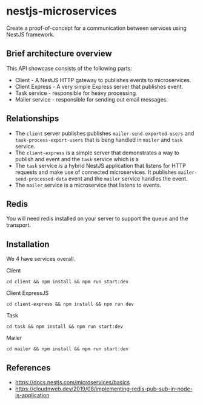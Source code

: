# nestjs-microservices

Create a proof-of-concept for a communication between services using NestJS framework.

## Brief architecture overview

This API showcase consists of the following parts:

- Client - A NestJS HTTP gateway to publishes events to microservices.
- Client Express - A very simple Express server that publishes event.
- Task service - responsible for heavy processing.
- Mailer service - responsible for sending out email messages.

## Relationships

- The `client` server publishes publishes `mailer-send-exported-users` and `task-process-export-users` that is beng handled in `mailer` and `task` service.
- The `client-express` is a simple server that demonstrates a way to publish and event and the `task` service which is a
- The `task` service is a hybrid NestJS application that listens for HTTP requests and make use of connected microservices. It publishes `mailer-send-processed-data` event and the `mailer` service handles the event.
- The `mailer` service is a microservice that listens to events.


## Redis

You will need redis installed on your server to support the queue and the transport.

## Installation

We 4 have services overall.

Client

```
cd client && npm install && npm run start:dev
```

Client ExpressJS

```
cd client-express && npm install && npm run dev
```

Task

```
cd task && npm install && npm run start:dev
```

Mailer

```
cd mailer && npm install && npm run start:dev
```


## References
- https://docs.nestjs.com/microservices/basics
- https://cloudnweb.dev/2019/08/implementing-redis-pub-sub-in-node-js-application
